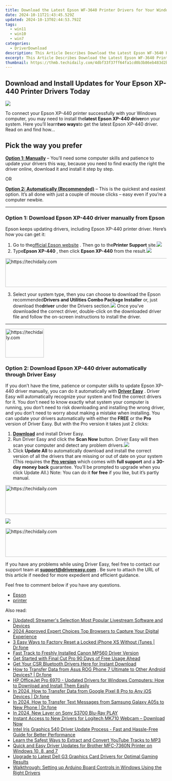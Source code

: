 ```yaml
---
title: Download the Latest Epson WF-3640 Printer Drivers for Your Windows PC
date: 2024-10-11T21:43:45.529Z
updated: 2024-10-13T02:44:53.792Z
tags:
  - win11
  - win10
  - win7
categories:
  - DriverDownload
description: This Article Describes Download the Latest Epson WF-3640 Printer Drivers for Your Windows PC
excerpt: This Article Describes Download the Latest Epson WF-3640 Printer Drivers for Your Windows PC
thumbnail: https://thmb.techidaily.com/4dbf33f37ff64fa1cd0b3b86eb483d2b61e4dcfaa2f3492f28ea818842097e14.jpg
---
```


## Download and Install Updates for Your Epson XP-440 Printer Drivers Today

![](https://images.drivereasy.com/wp-content/uploads/2018/09/img_5b9b1c0c191df.jpg)

To connect your Epson XP-440 printer successfully with your Windows computer, you may need to install the**latest Epson XP-440 driver**on your system. Here you’ll learn**two ways**to get the latest Epson XP-440 driver. Read on and find how…

## Pick the way you prefer

**[Option 1: Manually](https://tools.techidaily.com/drivereasy/download/)** – You’ll need some computer skills and patience to update your drivers this way, because you need to find exactly the right the driver online, download it and install it step by step.

OR

**[Option 2: Automatically (Recommended)](https://www.drivereasy.com/knowledge/epson-xp-440-driver-download-update-easily/#o2)** – This is the quickest and easiest option. It’s all done with just a couple of mouse clicks – easy even if you’re a computer newbie.

---

### Option 1: Download Epson XP-440 driver manually from Epson

Epson keeps updating drivers, including Epson XP-440 printer driver. Here’s how you can get it:

1. Go to the[official Epson website](https://epson.com/usa) . Then go to the**Printer Support** site.![](https://images.drivereasy.com/wp-content/uploads/2018/09/img_5b9b1cdab30d5.jpg)
2. Type**Epson XP-440** , then click **Epson XP-440**  from the result.![](https://images.drivereasy.com/wp-content/uploads/2018/09/img_5b9b1d3bab895.png)

<!-- affiliate ads begin -->
<a href="https://imp.i357552.net/c/5597632/1013424/11832" target="_top" id="1013424">
  <img src="//a.impactradius-go.com/display-ad/11832-1013424" border="0" alt="https://techidaily.com" width="728" height="90"/>
</a>
<img height="0" width="0" src="https://imp.i357552.net/i/5597632/1013424/11832" style="position:absolute;visibility:hidden;" border="0" />
<!-- affiliate ads end -->

3. Select your system type, then you can choose to download the Epson recommended**Drivers and Utilities Combo Package Installer** or, just download the**driver** under the Drivers section.![](https://images.drivereasy.com/wp-content/uploads/2018/09/img_5b9b1deab48ea.png)
Once you’ve downloaded the correct driver, double-click on the downloaded driver file and follow the on-screen instructions to install the driver.

---

<!-- affiliate ads begin -->
<a href="https://25home.pxf.io/c/5597632/2148635/16836" target="_top" id="2148635">
  <img src="//a.impactradius-go.com/display-ad/16836-2148635" border="0" alt="https://techidaily.com" width="120" height="90"/>
</a>
<img height="0" width="0" src="https://25home.pxf.io/i/5597632/2148635/16836" style="position:absolute;visibility:hidden;" border="0" />
<!-- affiliate ads end -->

### Option 2: Download Epson XP-440 driver automatically through Driver Easy

If you don’t have the time, patience or computer skills to update Epson XP-440 driver manually, you can do it automatically with **[Driver Easy](https://tools.techidaily.com/drivereasy/download/)** . Driver Easy will automatically recognize your system and find the correct drivers for it. You don’t need to know exactly what system your computer is running, you don’t need to risk downloading and installing the wrong driver, and you don’t need to worry about making a mistake when installing. You can update your drivers automatically with either the **FREE**  or the **Pro**  version of Driver Easy. But with the Pro version it takes just 2 clicks:

1. **[Download](https://tools.techidaily.com/drivereasy/download/)**  and install Driver Easy.
2. Run Driver Easy and click the **Scan Now**   button. Driver Easy will then scan your computer and detect any problem drivers.![](https://images.drivereasy.com/wp-content/uploads/2018/09/img_5b9b2006ab04f.jpg)
3. Click **Update All**  to automatically download and install the correct version of all the drivers that are missing or out of date on your system  (This requires the **[Pro version](https://tools.techidaily.com/drivereasy/download/)**  which comes with **full support** and a **30-day money back**  guarantee. You’ll be prompted to upgrade when you click Update All.) Note: You can do it   **for free**  if you like, but it’s partly manual.  

<!-- affiliate ads begin -->
<a href="https://appsumo.8odi.net/c/5597632/2111994/7443" target="_top" id="2111994">
  <img src="//a.impactradius-go.com/display-ad/7443-2111994" border="0" alt="https://techidaily.com" width="728" height="90"/>
</a>
<img height="0" width="0" src="https://appsumo.8odi.net/i/5597632/2111994/7443" style="position:absolute;visibility:hidden;" border="0" />
<!-- affiliate ads end -->

![](https://images.drivereasy.com/wp-content/uploads/2018/09/img_5b9b218851abd.jpg)

<!-- affiliate ads begin -->
<a href="https://aligracehair.sjv.io/c/5597632/1934188/19272" target="_top" id="1934188">
  <img src="//a.impactradius-go.com/display-ad/19272-1934188" border="0" alt="https://techidaily.com" width="728" height="90"/>
</a>
<img height="0" width="0" src="https://aligracehair.sjv.io/i/5597632/1934188/19272" style="position:absolute;visibility:hidden;" border="0" />
<!-- affiliate ads end -->

 If you have any problems while using Driver Easy, feel free to contact our support team at **<support@drivereasy.com>** . Be sure to attach the URL of this article if needed for more expedient and efficient guidance.

Feel free to comment below if you have any questions.

* [Epson](https://tools.techidaily.com/drivereasy/download/)
* [printer](https://tools.techidaily.com/drivereasy/download/)

<ins class="adsbygoogle"
     style="display:block"
     data-ad-format="autorelaxed"
     data-ad-client="ca-pub-7571918770474297"
     data-ad-slot="1223367746"></ins>

<ins class="adsbygoogle"
     style="display:block"
     data-ad-client="ca-pub-7571918770474297"
     data-ad-slot="8358498916"
     data-ad-format="auto"
     data-full-width-responsive="true"></ins>

<span class="atpl-alsoreadstyle">Also read:</span>
<div><ul>
<li><a href="https://youtube-blog.techidaily.com/ed-streamers-selection-most-popular-livestream-software-and-devices/"><u>[Updated] Streamer's Selection Most Popular Livestream Software and Devices</u></a></li>
<li><a href="https://screen-activity-recording.techidaily.com/2024-approved-expert-choices-top-browsers-to-capture-your-digital-experience/"><u>2024 Approved Expert Choices Top Browsers to Capture Your Digital Experience</u></a></li>
<li><a href="https://iphone-unlock.techidaily.com/3-easy-ways-to-factory-reset-a-locked-iphone-xs-without-itunes-drfone-by-drfone-ios/"><u>3 Easy Ways to Factory Reset a Locked iPhone XS Without iTunes | Dr.fone</u></a></li>
<li><a href="https://hardware-help.techidaily.com/fast-track-to-freshly-installed-canon-mp560-driver-version/"><u>Fast Track to Freshly Installed Canon MP560 Driver Version</u></a></li>
<li><a href="https://ai-vdieo-software.techidaily.com/get-started-with-final-cut-pro-90-days-of-free-usage-ahead/"><u>Get Started with Final Cut Pro 90 Days of Free Usage Ahead</u></a></li>
<li><a href="https://hardware-help.techidaily.com/get-your-csr-bluetooth-drivers-here-for-instant-download/"><u>Get Your CSR Bluetooth Drivers Here for Instant Download</u></a></li>
<li><a href="https://android-transfer.techidaily.com/how-to-transfer-data-from-asus-rog-phone-7-ultimate-to-other-android-devices-drfone-by-drfone-transfer-from-android-transfer-from-android/"><u>How to Transfer Data from Asus ROG Phone 7 Ultimate to Other Android Devices? | Dr.fone</u></a></li>
<li><a href="https://hardware-help.techidaily.com/hp-officejet-pro-6970-updated-drivers-for-windows-computers-how-to-download-and-install-them-easily/"><u>HP OfficeJet Pro 6970 - Updated Drivers for Windows Computers: How to Download and Install Them Easily</u></a></li>
<li><a href="https://android-transfer.techidaily.com/in-2024-how-to-transfer-data-from-google-pixel-8-pro-to-any-ios-devices-drfone-by-drfone-transfer-from-android-transfer-from-android/"><u>In 2024, How to Transfer Data from Google Pixel 8 Pro to Any iOS Devices | Dr.fone</u></a></li>
<li><a href="https://android-transfer.techidaily.com/in-2024-how-to-transfer-text-messages-from-samsung-galaxy-a05s-to-new-phone-drfone-by-drfone-transfer-from-android-transfer-from-android/"><u>In 2024, How to Transfer Text Messages from Samsung Galaxy A05s to New Phone | Dr.fone</u></a></li>
<li><a href="https://extra-skills.techidaily.com/in-2024-new-layer-on-sony-s3700-blu-ray-play/"><u>In 2024, New Layer on Sony S3700 Blu-Ray PLAY</u></a></li>
<li><a href="https://hardware-help.techidaily.com/instant-access-to-new-drivers-for-logitech-mk710-webcam-download-now/"><u>Instant Access to New Drivers for Logitech MK710 Webcam – Download Now</u></a></li>
<li><a href="https://hardware-help.techidaily.com/intel-iris-graphics-540-driver-update-process-fast-and-hassle-free-guide-for-better-performance/"><u>Intel Iris Graphics 540 Driver Update Process - Fast and Hassle-Free Guide for Better Performance</u></a></li>
<li><a href="https://youtube-tips.techidaily.com/-the-safest-ways-to-extract-and-convert-youtube-tracks-to-mp3/"><u>Learn the Safest Ways to Extract and Convert YouTube Tracks to MP3</u></a></li>
<li><a href="https://hardware-help.techidaily.com/quick-and-easy-driver-updates-for-brother-mfc-7360n-printer-on-windows-10-8-and-7/"><u>Quick and Easy Driver Updates for Brother MFC-7360N Printer on Windows 10, 8, and 7</u></a></li>
<li><a href="https://hardware-help.techidaily.com/upgrade-to-latest-dell-g3-graphics-card-drivers-for-optimal-gaming-results/"><u>Upgrade to Latest Dell G3 Graphics Card Drivers for Optimal Gaming Results</u></a></li>
<li><a href="https://hardware-help.techidaily.com/walkthrough-setting-up-arduino-board-controls-in-windows-using-the-right-drivers/"><u>Walkthrough: Setting up Arduino Board Controls in Windows Using the Right Drivers</u></a></li>
</ul></div>

